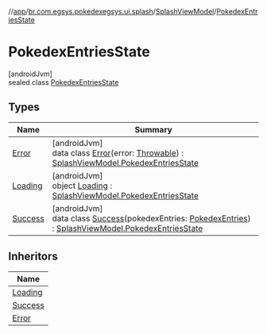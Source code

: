 //[app](../../../../index.md)/[br.com.egsys.pokedexegsys.ui.splash](../../index.md)/[SplashViewModel](../index.md)/[PokedexEntriesState](index.md)

# PokedexEntriesState

[androidJvm]\
sealed class [PokedexEntriesState](index.md)

## Types

| Name | Summary |
|---|---|
| [Error](-error/index.md) | [androidJvm]<br>data class [Error](-error/index.md)(error: [Throwable](https://kotlinlang.org/api/latest/jvm/stdlib/kotlin/-throwable/index.html)) : [SplashViewModel.PokedexEntriesState](index.md) |
| [Loading](-loading/index.md) | [androidJvm]<br>object [Loading](-loading/index.md) : [SplashViewModel.PokedexEntriesState](index.md) |
| [Success](-success/index.md) | [androidJvm]<br>data class [Success](-success/index.md)(pokedexEntries: [PokedexEntries](../../../br.com.egsys.pokedexegsys.data.model.network/-pokedex-entries/index.md)) : [SplashViewModel.PokedexEntriesState](index.md) |

## Inheritors

| Name |
|---|
| [Loading](-loading/index.md) |
| [Success](-success/index.md) |
| [Error](-error/index.md) |
